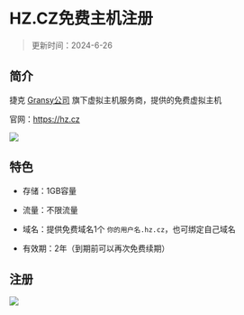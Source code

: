# HZ.CZ免费主机注册

> 更新时间：2024-6-26



## 简介

捷克 [Gransy公司](https://gransy.com/) 旗下虚拟主机服务商，提供的免费虚拟主机

官网：https://hz.cz

![](/server/hzcz/hzcz-01.png)



## 特色

* 存储：1GB容量

* 流量：不限流量

* 域名：提供免费域名1个 `你的用户名.hz.cz`，也可绑定自己域名

* 有效期：2年（到期前可以再次免费续期）



## 注册

![](/server/hzcz/hzcz-02.png)

